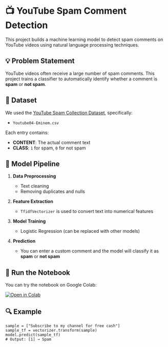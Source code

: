 # 📺 YouTube Spam Comment Detection

This project builds a machine learning model to detect spam comments on YouTube videos using natural language processing techniques.

## 💡 Problem Statement
YouTube videos often receive a large number of spam comments. This project trains a classifier to automatically identify whether a comment is **spam** or **not spam**.

## 📁 Dataset
We used the [YouTube Spam Collection Dataset](https://archive.ics.uci.edu/ml/datasets/YouTube+Spam+Collection), specifically:
- `Youtube04-Eminem.csv`

Each entry contains:
- **CONTENT**: The actual comment text
- **CLASS**: `1` for spam, `0` for not spam

## 🧠 Model Pipeline

1. **Data Preprocessing**
   - Text cleaning
   - Removing duplicates and nulls

2. **Feature Extraction**
   - `TfidfVectorizer` is used to convert text into numerical features

3. **Model Training**
   - Logistic Regression (can be replaced with other models)

4. **Prediction**
   - You can enter a custom comment and the model will classify it as **spam** or **not spam**

## 🚀 Run the Notebook

You can try the notebook on Google Colab:

[![Open in Colab](https://colab.research.google.com/assets/colab-badge.svg)](https://colab.research.google.com/github/your-username/your-repo-name/blob/main/your-notebook.ipynb)

## 🔍 Example

```
sample = ["Subscribe to my channel for free cash"]
sample_tf = vectorizer.transform(sample)
model.predict(sample_tf)
# Output: [1] → Spam
